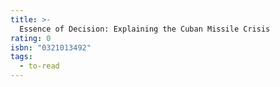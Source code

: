 ```yaml
---
title: >-
  Essence of Decision: Explaining the Cuban Missile Crisis
rating: 0
isbn: "0321013492"
tags:
  - to-read
---
```


